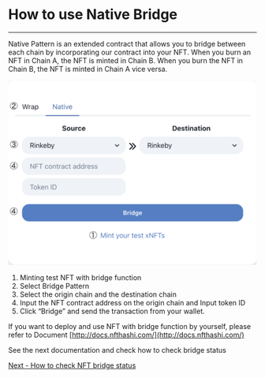 # How to use Native Bridge

****

Native Pattern is an extended contract that allows you to bridge between each chain by incorporating our contract into your NFT. When you burn an NFT in Chain A, the NFT is minted in Chain B. When you burn the NFT in Chain B, the NFT is minted in Chain A vice versa.



![](../.gitbook/assets/image.png)

1. Minting test NFT with bridge function
2. Select Bridge Pattern
3. Select the origin chain and the destination chain
4. Input the NFT contract address on the origin chain and Input token ID
5. Click “Bridge” and send the transaction from your wallet.

If you want to deploy and use NFT with bridge function by yourself, please refer to Document [http://docs.nfthashi.com/](http://docs.nfthashi.com/)



See the next documentation and check how to check bridge status

[Next - How to check NFT bridge status](https://app.gitbook.com/o/-MYcZuSaxXsqK9KwuDwj/s/jt6Fy23jaZg0jRJETYkk/\~/changes/I6Qcq1BlfcvFhwzd296h/operation-guide/how-to-check-nft-bridge-status)
